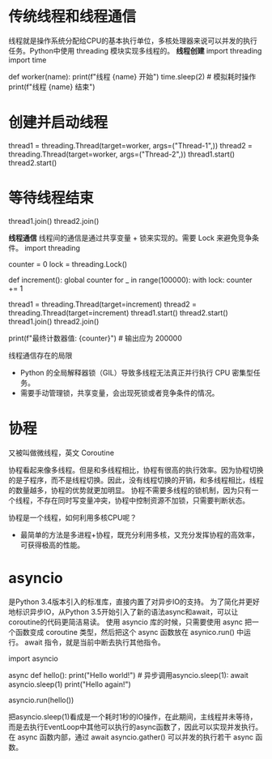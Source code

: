 # 传统线程和线程通信
线程就是操作系统分配给CPU的基本执行单位，多核处理器来说可以并发的执行任务。Python中使用 threading 模块实现多线程的。
**线程创建**
import threading
import time

def worker(name):
    print(f"线程 {name} 开始")
    time.sleep(2)  # 模拟耗时操作
    print(f"线程 {name} 结束")

# 创建并启动线程
thread1 = threading.Thread(target=worker, args=("Thread-1",))
thread2 = threading.Thread(target=worker, args=("Thread-2",))
thread1.start()
thread2.start()

# 等待线程结束
thread1.join()
thread2.join()

**线程通信**
线程间的通信是通过共享变量 + 锁来实现的。需要 Lock 来避免竞争条件。
import threading

counter = 0
lock = threading.Lock()

def increment():
    global counter
    for _ in range(100000):
        with lock:
            counter += 1

thread1 = threading.Thread(target=increment)
thread2 = threading.Thread(target=increment)
thread1.start()
thread2.start()
thread1.join()
thread2.join()

print(f"最终计数器值: {counter}")  # 输出应为 200000

线程通信存在的局限
- Python 的全局解释器锁（GIL）导致多线程无法真正并行执行 CPU 密集型任务。
- 需要手动管理锁，共享变量，会出现死锁或者竞争条件的情况。


# 协程
又被叫做微线程，英文 Coroutine

协程看起来像多线程。但是和多线程相比，协程有很高的执行效率。因为协程切换的是子程序，而不是线程切换。因此，没有线程切换的开销，和多线程相比，线程的数量越多，协程的优势就更加明显。
协程不需要多线程的锁机制，因为只有一个线程，不存在同时写变量冲突，协程中控制资源不加锁，只需要判断状态。

协程是一个线程，如何利用多核CPU呢？
- 最简单的方法是多进程+协程，既充分利用多核，又充分发挥协程的高效率，可获得极高的性能。

# asyncio
是Python 3.4版本引入的标准库，直接内置了对异步IO的支持。
为了简化并更好地标识异步IO，从Python 3.5开始引入了新的语法async和await，可以让coroutine的代码更简洁易读。
使用 asyncio 库的时候，只需要使用 async 把一个函数变成 coroutine 类型，然后把这个 async 函数放在 asynico.run() 中运行。
await 指令，就是当前中断去执行其他指令。

import asyncio

async def hello():
    print("Hello world!")
    # 异步调用asyncio.sleep(1):
    await asyncio.sleep(1)
    print("Hello again!")

asyncio.run(hello())

把asyncio.sleep(1)看成是一个耗时1秒的IO操作，在此期间，主线程并未等待，而是去执行EventLoop中其他可以执行的async函数了，因此可以实现并发执行。
在 async 函数内部，通过 await asyncio.gather() 可以并发的执行若干 async 函数。